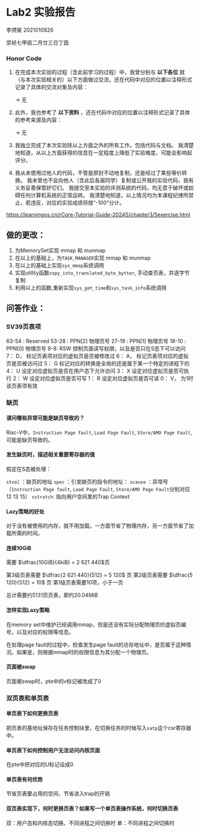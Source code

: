 # Lab2 实验报告

李骋昊 2021010826

崇祯七甲辰二月廿三日丁酉

### Honor Code

1. 在完成本次实验的过程（含此前学习的过程）中，我曾分别与 **以下各位** 就（与本次实验相关的）以下方面做过交流，还在代码中对应的位置以注释形式记录了具体的交流对象及内容：

   -> 无

2. 此外，我也参考了 **以下资料** ，还在代码中对应的位置以注释形式记录了具体的参考来源及内容：

   -> 无

3. 我独立完成了本次实验除以上方面之外的所有工作，包括代码与文档。 我清楚地知道，从以上方面获得的信息在一定程度上降低了实验难度，可能会影响起评分。

4. 我从未使用过他人的代码，不管是原封不动地复制，还是经过了某些等价转换。 我未曾也不会向他人（含此后各届同学）复制或公开我的实验代码，我有义务妥善保管好它们。 我提交至本实验的评测系统的代码，均无意于破坏或妨碍任何计算机系统的正常运转。 我清楚地知道，以上情况均为本课程纪律所禁止，若违反，对应的实验成绩将按“-100”分计。





https://learningos.cn/rCore-Tutorial-Guide-2024S/chapter3/5exercise.html

## 做的更改：

1. 为MemorySet实现 mmap 和 munmap
2. 在以上的基础上，为`TASK_MANAGER`实现 mmap 和 munmap
3. 在以上的基础上实现`sys_mmap`系统调用
4. 实现utility函数`copy_into_translated_byte_bytter`, 手动查页表，并逐字节复制
5. 利用以上的函数,重新实现`sys_get_time`和`sys_task_info`系统调用
   

## 问答作业：

### SV39页表项

63-54 : Reserved
53-28 : PPN[2] 物理页号
27-19 : PPN[1] 物理页号
18-10 : PPN[0] 物理页号
9-8: RSW 控制页面读写权限，以及是否只在S态下可以访问
7： D， 标记页表项对应的虚拟页是否被修改过
6： A， 标记页表项对应的虚拟页是否被访问过
5： G 标记对应的转换是全局的还是属于某一个特定的进程下的
4： U 设定对应虚拟页是否在用户态下允许访问
3： X 设定对应虚拟页是否可执行
2： W 设定对应虚拟页是否可写
1： R 设定对应虚拟页是否可读
0： V， 为1时该页表项有效

### 缺页
#### 请问哪些异常可能是缺页导致的？

Risc-V中，`Instruction Page fault`,  `Load Page Fault`,   `Store/AMO Page Fault`, 可能是缺页导致的。

#### 发生缺页时，描述相关重要寄存器的值

假定在S态被处理：

`stval` ：缺页的地址
`spec` ：引发缺页的指令的地址：
`scause` ：异常号（`Instruction Page fault`,  `Load Page Fault`,   `Store/AMO Page Fault`分别对应12 13 15）
`sstratch`: 指向用户空间里的Trap Context

#### Lazy策略的好处

对于没有被使用的内存，就不用加载。一方面节省了物理内存，另一方面节省了加载所需的时间。

#### 连续10GiB

需要 $\dfrac{10GiB}{4kiB} = 2 621 440$页

第3级页表需要 $\dfrac{2 621 440}{512} = 5 120$ 页
第2级页表需要 $\dfrac{5 120}{512} = 10$ 页
第1级页表需要10项，小于一页

总计需要约$5131$页页表，即约$20.04MiB$

#### 怎样实现Lazy策略

在memory set中维护已经调用mmap，但是还没有实际分配物理页的虚拟页编号，以及对应的权限等信息。

在处理page fault的过程中，检查发生page fault的访存地址中，是否属于这种情况。如果是，则根据mmap时的权限信息为其分配一个物理页。


#### 页面被swap
页面被swap时，pte中的v标记被改成了0


### 双页表和单页表
#### 单页表下如何更换页表
把页表的基地址保存在任务控制块里，在切换任务的时候写入`satp`这个csr寄存器中。

#### 单页表下如何控制用户无法访问内核页面
在pte中把对应的U标记设成0

#### 单页表有何优势
节省页表要占用的空间，节省进入trap的开销

#### 双页表实现下，何时更换页表？如果写一个单页表操作系统，何时切换页表
双：用户态和内核态切换、不同进程之间切换时
单：不同进程之间切换时
